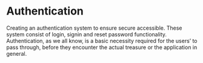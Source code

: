 # Authentication
Creating an authentication system to ensure secure accessible. These system consist of login, signin and reset password functionality. Authentication, as we all know, is a basic necessity required for the users’ to pass through, before they encounter the actual treasure or the application in general.
